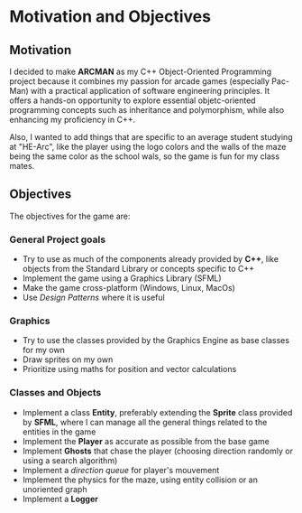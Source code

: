 # Motivation and Objectives

## Motivation

I decided to make **ARCMAN** as my C++ Object-Oriented Programming project because it combines my passion for arcade games (especially Pac-Man) with a practical application of software engineering principles. It offers a hands-on opportunity to explore essential objetc-oriented programming concepts such as inheritance and polymorphism, while also enhancing my proficiency in C++. 

Also, I wanted to add things that are specific to an average student studying at "HE-Arc", like the player using the logo colors and the walls of the maze being the same color as the school wals, so the game is fun for my class mates.

## Objectives

The objectives for the game are:

### General Project goals

* Try to use as much of the components already provided by **C++**, like objects from the Standard Library or concepts specific to C++
* Implement the game using a Graphics Library (SFML)
* Make the game cross-platform (Windows, Linux, MacOs)
* Use *Design Patterns* where it is useful


### Graphics

* Try to use the classes provided by the Graphics Engine as base classes for my own
* Draw sprites on my own
* Prioritize using maths for position and vector calculations

### Classes and Objects

* Implement a class **Entity**, preferably extending the **Sprite** class provided by **SFML**, where I can manage all the general things related to the entities in the game 
* Implement the **Player** as accurate as possible from the base game
* Implement **Ghosts** that chase the player (choosing direction randomly or using a search algorithm)
* Implement a *direction queue* for player's mouvement
* Implement the physics for the maze, using entity collision or an unoriented graph
* Implement a **Logger**
